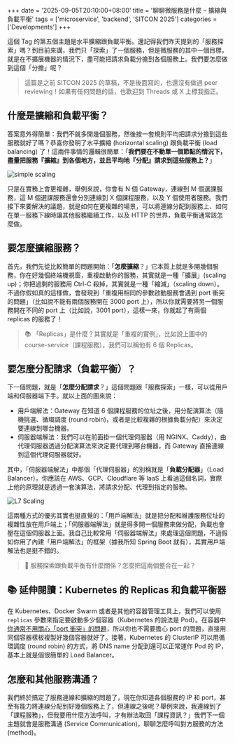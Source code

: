 +++
date = '2025-09-05T20:10:00+08:00'
title = '聊聊微服務是什麼 – 擴縮與負載平衡'
tags = ['microservice', 'backend', 'SITCON 2025']
categories = ['Developments']
+++

這個 Tag 的第五個主題是水平擴縮跟負載平衡。還記得我們昨天提到的「服務探索」嗎？到目前來講，我們只「探索」了一個服務，但是微服務的其中一個目標，就是在不擴展機器的情況下，盡可能把請求負載分擔到各個服務上。我們要怎麼做到這個「分擔」呢？

> 這篇是之前 SITCON 2025 的草稿，不是後面寫的，也還沒有做過 peer reviewing！如果有任何問題的話，也歡迎到 Threads 或 X 上標我指正。

## 什麼是擴縮和負載平衡？

答案意外得簡單：我們不就多開幾個服務，然後按一套規則平均把請求分擔到這些服務就好了嗎？恭喜你發明了水平擴縮 (horizontal scaling) 跟負載平衡 (load balancing) 了！這兩件事情的邏輯很簡單：「**我們要在不動單一個節點的情況下，盡量把服務『擴縮』到各個地方，並且平均地『分配』請求到這些服務上？**」

![simple scaling](https://assets.blog.pan93.com/microservice-scaling-and-lb/01-simple-scaling-optimised.avif)

只是在實務上會更複雜，舉例來說，你會有 N 個 Gateway，連線到 M 個選課服務，這 M 個選課服務還會分別連線到 X 個課程服務，以及 Y 個使用者服務。我們接下來要解決的議題，就是如何在更複雜的場景，可以將連線分配到服務上、如何在單一服務下線時讓其他服務繼續工作，以及 HTTP 的世界，負載平衡通常該怎麼做。

## 要怎麼擴縮服務？

首先，我們先從比較簡單的問題開始：「**怎麼擴縮**？」它本質上就是多開幾個服務，你在好幾個終端機視窗，重複啟動你的服務，其實就是一種「擴展」(scaling up)；你把過剩的服務用 Ctrl-C 殺掉，其實就是一種「縮減」（scaling down）。不過你假如真的這樣做，會發現到「重複用相同的參數啟動服務會遇到 port 衝突的問題」（比如說不能有兩個服務開在 3000 port 上），所以你就需要將另一個服務開在不同的 port 上（比如說，3001 port），這樣一來，你就起了有兩個 replicas 的服務了！

> 📚 「Replicas」是什麼？其實就是「重複的實例」，比如說上圖中的 course-service（課程服務），我們可以稱他有 6 個 Replicas。

## 要怎麼分配請求（負載平衡）？

下一個問題，就是「**怎麼分配請求**？」這個問題跟「服務探索」一樣，可以從用戶端和伺服器端下手。就以上面的圖來說：

- 用戶端解法：Gateway 在知道 6 個課程服務的位址之後，用分配演算法（隨機挑選、循環調度 (round robin)，或者是比較複雜的根據負載分配）來決定要連線到哪台機器。
- 伺服器端解法：我們可以在前面掛一個代理伺服器（用 NGINX、Caddy），由代理伺服器透過分配演算法來決定要代理到哪台機器，而 Gateway 直接連線到這個代理伺服器就好。

其中，「伺服器端解法」中那個「代理伺服器」的別稱就是「**負載分配器**」（Load Balancer）。你應該在 AWS、GCP、Cloudflare 等 IaaS 上看過這個名詞，實際上他的原理就是透過一套演算法，將請求分配、代理到指定的服務。

![L7 Scaling](https://assets.blog.pan93.com/microservice-scaling-and-lb/02-l7-scaling-optimised.avif)

這兩種方式的優劣其實也挺直覺的：「用戶端解法」就是把分配和維護服務位址的複雜性放在用戶端上；「伺服器端解法」就是得多開一個服務來做分配，負載也會壓在這個伺服器上面。我自己比較常用「伺服器端解法」來處理這個問題，不過假如你用了內建「用戶端解法」的框架（據我所知 Spring Boot 就有），其實用戶端解法也是挺不錯的。

> 🤔 服務探索跟負載平衡有什麼關係？怎麼把這兩個整合在一起？

## 📚 延伸閱讀：Kubernetes 的 Replicas 和負載平衡器

在 Kubernetes、Docker Swarm 或者是其他的容器管理工具上，我們可以使用 `replicas` 參數來指定要啟動多少個容器（Kubernetes 的說法是 Pod）。在容器中[你通常不用關心「port 衝突」的問題](https://weng-albert.medium.com/%E6%B7%BA%E8%AB%87kubernetes%E5%85%A7%E9%83%A8%E7%B6%B2%E8%B7%AF%E9%80%9A%E4%BF%A1%E7%9A%84%E5%9F%BA%E6%9C%AC%E8%A7%80%E5%BF%B5-e9d993e01423)，所以你也不需要擔心 port 的問題，直接用同個容器樣板複製好幾個容器就好了。接著，Kubernetes 的 ClusterIP 可以用循環調度 (round robin) 的方式，將 DNS name 分配到還可以正常運作 Pod 的 IP，基本上就是個很簡單的 Load Balancer。

## 怎麼和其他服務溝通？

我們終於搞定了服務連線和擴縮的問題了，現在你知道各個服務的 IP 和 port，甚至有能力將連線分配到好幾個服務上了，但連線之後呢？舉例來說，我連線到了「課程服務」，但我要用什麼方法呼叫，才有辦法取回「課程資訊？」我們下一個主題就會是服務溝通 (Service Communication)，聊聊怎麼呼叫對方服務的方法 (method)。
